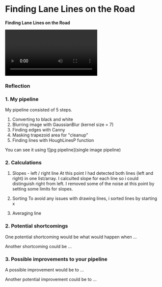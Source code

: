 # **Finding Lane Lines on the Road** 

**Finding Lane Lines on the Road**

![first video](solidWhiteRight_nosmooting.mp4)

### Reflection

### 1. My pipeline

My pipeline consisted of 5 steps. 
1) Converting to black and white
2) Blurring image with GaussianBlur (kernel size = 7)
3) Finding edges with Canny
4) Masking trapezoid area for "cleanup"
5) Finding lines with HoughLinesP function

You can see it using 
![jpg pipeline](single image pipeline)

### 2. Calculations

1) Slopes - left / right line
At this point I had detected both lines (left and right) in one list/array.
I calculted slope for each line so i could distinguish right from left.
I removed some of the noise at this point by setting some limits for slopes.

2) Sorting 
To avoid any issues with drawing lines, i sorted lines by starting x

3) Averaging line


### 2. Potential shortcomings 


One potential shortcoming would be what would happen when ... 

Another shortcoming could be ...


### 3. Possible improvements to your pipeline

A possible improvement would be to ...

Another potential improvement could be to ...
